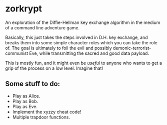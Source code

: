 # zorkrypt

An exploration of the Diffie-Hellman key exchange algorithm in the medium of a
command line adventure game.

Basically, this just takes the steps involved in D.H. key exchange, and breaks
them into some simple character roles which you can take the role of. The goal
is ultimately to foil the evil and possibly demonic-terrorist-communist Eve,
while transmitting the sacred and good data payload.

This is mostly fun, and it might even be *useful* to anyone who wants to get a
grip of the process on a low level. Imagine that!

## Some stuff to do:

- Play as Alice.
- Play as Bob.
- Play as Eve.
- Implement the xyzzy cheat code!
- Multiple trapdoor functions.
